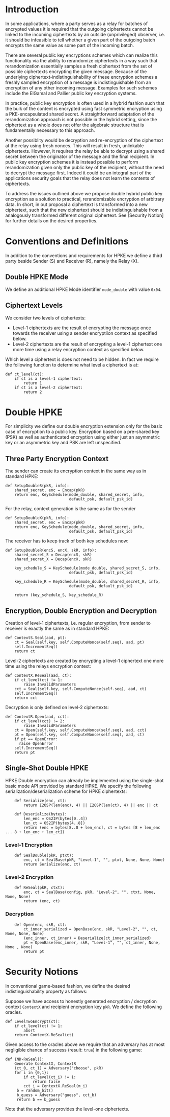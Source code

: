 # Introduction

In some applications, where a party serves as a relay for batches of
encrypted values it is required that the outgoing ciphertexts cannot
be linked to the incoming ciphertexts by an outside (unprivileged)
observer, i.e. it should be infeasible to tell whether a given part of
the outgoing batch encrypts the same value as some part of the
incoming batch.

There are several public key encryptions schemes which can realize
this functionality via the ability to rerandomize ciphertexts in a way
such that rerandomization essentially samples a fresh ciphertext from
the set of possible ciphertexts encrypting the given message. Because
of the underlying ciphertext-indistinguishability of these encryption
schemes a freshly sampled encryption of a message is indistinguishable
from an encryption of any other incoming message. Examples for such
schemes include the ElGamal and Pallier public key encryption systems.

In practice, public key encryption is often used in a hybrid fashion
such that the bulk of the content is encrypted using fast symmetric
encryption using a PKE-encapsulated shared secret. A straightforward
adaptation of the rerandomization approach is not possible in the
hybrid setting, since the ciphertext as a whole does not offer the
algebraic structure that is fundamentally necessary to this approach.

Another possiblity would be decryption and re-encryption of the
ciphertext at the relay using fresh nonces. This will result in fresh,
unlinkable ciphertexts. However, it requires the relay be able to
decrypt using a shared secret between the originator of the message
and the final recipient. In public key encryption schemes it is
instead possible to perform rerandomization given only the public key
of the recipient, without the need to decrypt the message
first. Indeed it could be an integral part of the applications
security goals that the relay does not learn the contents of
ciphertexts.

To address the issues outlined above we propose double hybrid public
key encryption as a solution to practical, rerandomizable encryption
of arbitrary data. In short, in out proposal a ciphertext is
transformed into a new ciphertext, such that the new ciphertext should
be indistinguishable from a analogously transformed different original
ciphertext. See [Security Notion] for further details on the
desired properties.

# Conventions and Definitions

In addition to the conventions and requirements for HPKE we define a
third party beside Sender (S) and Receiver (R), namely the Relay (X).

## Double HPKE Mode

We define an additional HPKE Mode identifier `mode_double` with value
`0x04`.

## Ciphertext Levels

We consider two levels of ciphertexts:

-   Level-1 ciphertexts are the result of encrypting the message once
    towards the receiver using a sender encryptiion context as specified
    below.
-   Level-2 ciphertexts are the result of encrypting a level-1
    ciphertext one more time using a relay encryption context as
    specified below.

Which level a ciphertext is does not need to be hidden. In fact we
require the following function to determine what level a ciphertext is at:

    def ct_level(ct):
        if ct is a level-1 ciphertext:
            return 1
        if ct is a level-2 ciphertext:
            return 2


# Double HPKE

For simplicity we define our double encryption extension only for the
basic case of encryption to a public key. Encryption based on a
pre-shared key (PSK) as well as authenticated encryption using either just
an asymmetric key or an asymmetric key and PSK are left unspecified.


## Three Party Encryption Context

The sender can create its encryption context in the same way as in 
standard HPKE:

    def SetupDoubleS(pkR, info):
        shared_secret, enc = Encap(pkR)
        return enc, KeySchedule(mode_double, shared_secret, info,
                                default_psk, default_psk_id)

For the relay, context generation is the same as for the sender

    def SetupDoubleX(pkR, info):
        shared_secret, enc = Encap(pkR)
        return enc, KeySchedule(mode_double, shared_secret, info,
                                default_psk, default_psk_id)

The receiver has to keep track of both key schedules now:

    def SetupDoubleR(encS, encX, skR, info):
        shared_secret_S = Decap(encS, skR)
        shared_secret_X = Decap(encX, skR)
    
        key_schedule_S = KeySchedule(mode_double, shared_secret_S, info,
                                default_psk, default_psk_id)
    
        key_schedule_R = KeySchedule(mode_double, shared_secret_R, info,
                                default_psk, default_psk_id)
    
        return (key_schedule_S, key_schedule_R)

## Encryption, Double Encryption and Decryption

Creation of level-1 ciphertexts, i.e. regular encryption, from sender to receiver is exactly the same as in standard HPKE:

    def ContextS.Seal(aad, pt):
        ct = Seal(self.key, self.ComputeNonce(self.seq), aad, pt)
        self.IncrementSeq()
        return ct

Level-2 ciphertexts are created by encrypting a level-1 ciphertext one more time using the relays encryption context:

    def ContextX.ReSeal(aad, ct):
        if ct_level(ct) != 1:
            raise InvalidParameters
        cct = Seal(self.key, self.ComputeNonce(self.seq), aad, ct)
        self.IncrementSeq()
        return cct

Decryption is only defined on level-2 ciphertexts:

    def ContextR.Open(aad, cct):
        if ct_level(cct) != 2:
            raise InvalidParameters
        ct = Open(self.key, self.ComputeNonce(self.seq), aad, cct)
        pt = Open(self.key, self.ComputeNonce(self.seq), aad, ct)
        if pt == OpenError:
          raise OpenError
        self.IncrementSeq()
        return pt
        
## Single-Shot Double HPKE
HPKE Double encryption can already be implemented using the single-shot
basic mode API provided by standard HPKE. We specify the following
serialization/deserialization scheme for HPKE ciphertexts:

```text
    def Serialize(enc, ct):
        return I2OSP(len(enc), 4) || I2OSP(len(ct), 4) || enc || ct
        
    def Deserialize(bytes):
        len_enc = OS2IP(bytes[0..4])
        len_ct = OS2IP(bytes[4..8])
        return (enc = bytes[8..8 + len_enc], ct = bytes [8 + len_enc ... 8 + len_enc + len_ct])
```

### Level-1 Encryption
```text
    def SealDouble(pkR, ptxt):
        enc, ct = SealBase(pkR, "Level-1", "", ptxt, None, None, None)
        return Serialize(enc, ct)
```

### Level-2 Encryption
```text
    def ReSeal(pkR, ctxt):
        enc, ct = SealBase(config, pkR, "Level-2", "", ctxt, None, None, None)
        return (enc, ct)
```

### Decryption
```text
    def Open(enc, skR, ct):
        ct_inner_serialized = OpenBase(enc, skR, "Level-2", "", ct, None, None, None)
        (enc_inner, ct_inner) = Deserialize(ct_inner_serialized)
        pt = OpenBase(enc_inner, skR, "Level-1", "", ct_inner, None, None , None)
        return pt
```

# Security Notions

In conventional game-based fashion, we define the desired
indistinguishability property as follows:

Suppose we have access to honestly generated encryption / decryption
context `ContextX` and recipient encryption key `pkR`. We define the following oracles.

    def LevelTwoEncrypt(ct):
        if ct_level(ct) != 1:
            abort
        return ContextX.ReSeal(ct)

Given access to the oracles above we require that an adversary has at
most negligible chance of success (result: `true`) in the following game:

    def IND-ReSeal():
        Generate ContextX, ContextR
        (ct_0, ct_1) = Adversary("choose", pkR)
        for i in {0,1}:
            if ct_level(ct_i) != 1:
                return false
            cct_i = ContextX.ReSeal(m_i)
         b = random_bit()
         b_guess = Adversary("guess", cct_b)
         return b == b_guess

Note that the adversary provides the level-one ciphertexts.
